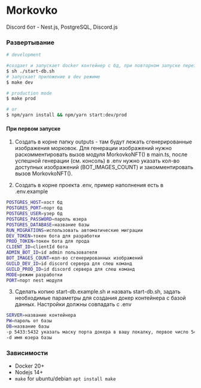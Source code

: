 # Morkovko
Discord бот - Nest.js, PostgreSQL, Discord.js

### Развертывание
```bash
# development

#создает и запускает docker контейнер с бд, при повторном запуске перезатирает существующий
$ sh ./start-db.sh
# запускает приложение в dev режиме
$ make dev

# production mode
$ make prod

# or
$ npm/yarn install && npm/yarn start:dev/prod
```

#### При первом запуске
1. Создать в корне папку outputs - там будут лежать сгенерированные изображения морковок. Для генерации изображений нужно раскомментировать вызов модуля MorkovkoNFT() в main.ts, после успешной генерации (см. консоль) в .env нужно указать кол-во доступных изображений (BOT_IMAGES_COUNT) и закомментировать вызов MorkovkoNFT().

2. Создать в корне проекта .env, пример наполнения есть в .env.example
```bash
POSTGRES_HOST=хост бд
POSTGRES_PORT=порт бд
POSTGRES_USER=узер бд
POSTGRES_PASSWORD=пароль юзера
POSTGRES_DATABASE=название базы
RUN_MIGRATIONS=использовать автоматические миграции
DEV_TOKEN=токен бота для разработки
PROD_TOKEN=токен бота для прода
CLIENT_ID=clientId бота
ADMIN_BOT_ID=id admin пользователя
BOT_IMAGES_COUNT=кол-во сгенерированных изображений
GUILD_DEV_ID=id discord сервера для слеш команд
GUILD_PROD_ID=id discord сервера для слеш команд
MODE=режим разработки
PORT=порт nest модуля
```

3. Сделать копию start-db.example.sh и назвать start-db.sh, задать необходимые параметры для создания докер контейнера с базой данных. Настройки должны совпадать с .env
```bash
SERVER=название контейнера
PW=пароль от базы
DB=название базы
-p 5433:5432 указать маску порта докера в вашу локалку, первое число 5433, 5432 это порт postgresql
-d имя юзера базы
```

### Зависимости
- Docker 20+
- Nodejs 14+
- ```make``` for ubuntu/debian ```apt install make```
